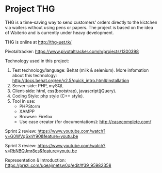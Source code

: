 ﻿Project THG
===========
THG is a time-saving way to send customers' orders directly to the kictchen via waiters without using pens or papers. The project is based on the idea of Waiterio and is currently under heavy development.

THG is online at http://thg-uet.tk/

Pivotaltracker: https://www.pivotaltracker.com/n/projects/1300398

Technology used in this project:
  1. Test technology/language: Behat (milk & selenium). 
      More infomation about this technology: http://docs.behat.org/en/v2.5/quick_intro.html#installation
  2. Server-side: PHP, mySQL
  3. Client-side: html, css(bootstrap), javascript(jQuery).
  4. Coding Style: php style (C++ style).
  5. Tool in use: 
      - PHPStorm
      - XAMPP
      - Browser: Firefox
      - Use case creator (for documentations): http://casecomplete.com/

Sprint 2 review:
https://www.youtube.com/watch?v=G0WVqSxnY90&feature=youtu.be

Sprint 3 review:
https://www.youtube.com/watch?v=RbNBQJmr8es&feature=youtu.be

Representation & Introduction:
https://prezi.com/uqeajmetsw0q/edit/#39_95982358
